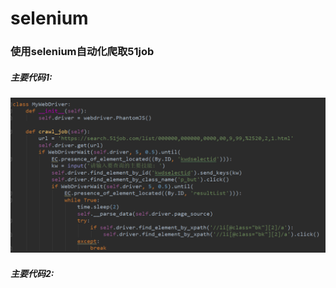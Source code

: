 # selenium
### 使用selenium自动化爬取51job
##### 主要代码1:
![img1](https://github.com/ziliang-wang/selenium/blob/master/images/%E5%BE%AE%E4%BF%A1%E6%88%AA%E5%9B%BE_20200413003414.png)
##### 主要代码2:
